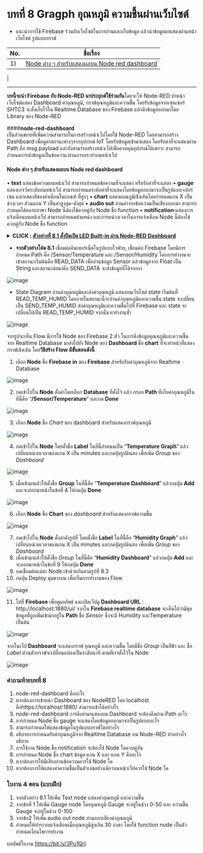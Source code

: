 # บทที่ 8 Gragph อุณหภูมิ ความชื้นผ่านเว็บไซต์

* แนะนำการใช้ Firebase ร่วมกับเว็บไซต์ในการอ่านและเก็บข้อมูล แล้วนำข้อมูลมาแสดงผ่านหน้าเว็บไซต์ รูปแบบกราฟ

No. |ชื่อเรื่อง|
----- |----- |
1)|[Node ต่าง ๆ สำหรับแสดงผลบน Node red dashboard](https://github.com/phisic1714/IoT-Learning-Set/blob/main/%E0%B8%9A%E0%B8%97%E0%B8%97%E0%B8%B5%E0%B9%888/%E0%B8%9A%E0%B8%97%E0%B8%97%E0%B8%B5%E0%B9%88_8.md#node-%E0%B8%95%E0%B9%88%E0%B8%B2%E0%B8%87-%E0%B9%86-%E0%B8%AA%E0%B8%B3%E0%B8%AB%E0%B8%A3%E0%B8%B1%E0%B8%9A%E0%B9%81%E0%B8%AA%E0%B8%94%E0%B8%87%E0%B8%9C%E0%B8%A5%E0%B8%9A%E0%B8%99-node-red-dashboard)|
|

---
**บทนี้จะนำ Firebase กับ Node-RED มาประยุกต์ใช้ร่วมกัน**โดยจะให้ Node-RED ทำหน้าเว็บไซต์แสดง Dashboard ค่าอุณหภูมิ, กราฟอุณหภูมิและความชื้น โดยรับข้อมูลจากเซนเซอร์ SHTC3 จะสั่งเก็บไว้ใน Realtime Database ของ Firebase แล้วดึงข้อมูลออกมาโดย Library ของ Node-RED

####**node-red-dashboard**	
เป็นส่วนขยายที่เพิ่มความสามารถในการสร้างหน้าเว็ปโดยใช้ Node-RED โดยสามารถสร้าง Dashboard เพื่อดูค่าสถานะต่างๆจากอุปกรณ์ IoT โดยรับข้อมูลเข้ามาแสดง โดยรับค่าที่จะแสดงผ่าน Path คือ msg.payload และยังสามารถสร้างหน้าเว็ปเพื่อควบคุมอุปกรณ์ได้เพราะ สามารถกำหนดการส่งข้อมูลเป็นข้อความ ผ่านการกระทำบนหน้าเว็ป

#### **Node ต่าง ๆ สำหรับแสดงผลบน Node red dashboard**
•	**text** แสดงข้อความบนหน้าเว็ป สามารถกำหนดข้อความที่จะแสดง หรือรับค่าที่จะแสดง
•	**gauge** แสดงเกจวัดระดับบนหน้าเว็ป สามารถกำหนดระดับค่าที่จะแสดงโดยข้อมูลออกมาจะเป็นรูปแบบ เปอร์เซน และแสดงสีของค่าเตือนในเกณฑ์ ที่สูงๆ 
•	**chart** แสดงแผนภูมิเชิงเส้นโดยกำหนดแกน X เป็นช่วงเวลา ส่วนแกน Y เป็นค่าสูงสุด-ต่ำสุด 
•	**audio out** อ่านค่าจากข้อความเป็นเสียงออกมา สามารถกำหนดได้หลายภาษา Node นี้ต้องใช้ควบคู่กับ Node ชื่อ function
•	**notification** แสดงการแจ้งเตือนบนหน้าเว็ป สามารถกำหนดตำแหน่ง และการหน่วงเวลาในการแจ้งเตือน Node นี้ต้องใช้ควบคู่กับ Node ชื่อ function

**<details><summary>CLICK : <ins>ตัวอย่างที่ 8.1 สั่งปิดเปิด LED Built-in ผ่าน Node-RED Dashboard</ins></summary>**
<p>

```ruby
#include <Arduino.h>
#include "SHTC3.h"
#include <Firebase_ESP_Client.h> // Firebase library
#include <ESP8266WiFi.h>
#include "addons/TokenHelper.h" // Firebase token generation
#include "addons/RTDBHelper.h"  // Firebase Realtime Database helper
#define WIFI_SSID "xxxxx"
#define WIFI_PASSWORD "xxxxx"
#define API_KEY "xxxxx"         // API key ของ Firebase ที่ได้รับจากการสร้างโปรเจคใน Firebase Console
#define USER_EMAIL "xxxxx@xxxxx.xx"      // อีเมลของบัญชี Firebase ที่ใช้สำหรับเข้าสู่ระบบ
#define USER_PASSWORD "xxxxx"           // รหัสผ่านของบัญชี Firebase ที่ใช้สำหรับเข้าสู่ระบบ
#define DATABASE_URL "https://xxxxx.xxx/"      // URL ของ Firebase Realtime Database
void readTempHumid();                              // ฟังก์ชันสำหรับอ่านค่าอุณหภูมิและความชื้นจากเซ็นเซอร์
void sendDataToFirebase(String path, float value); // ฟังก์ชันสำหรับส่งค่าอุณหภูมิและความชื้นไปยัง Firebase
FirebaseData fbdo;          // Object สำหรับเก็บข้อมูลที่ได้จาก Firebase
FirebaseAuth auth;         // Object สำหรับเก็บข้อมูลการเข้าสู่ระบบ
FirebaseConfig config;       // Object สำหรับเก็บข้อมูลการเชื่อมต่อ Firebase
String uid;                        // ตัวแปรสำหรับเก็บค่า User ID
String databasePath;            // ตัวแปรสำหรับเก็บค่า path ของ Firebase Realtime Database
String tempPath;                    // ตัวแปรสำหรับเก็บค่า path ของ Firebase Realtime Database สำหรับอุณหภูมิ
String humPath;                    // ตัวแปรสำหรับเก็บค่า path ของ Firebase Realtime Database สำหรับความชื้น
SHTC3 shtc3(Wire);                                 
float temperature;                                
float humidity;                                   
const int READ_TEMP_HUMID = 0;
const int SEND_TEMP_HUMID = 1;
int state;
void initWiFi()
{
    WiFi.begin(WIFI_SSID, WIFI_PASSWORD);
    Serial.print("Connecting to WiFi ..");
    while (WiFi.status() != WL_CONNECTED)
    {
        Serial.print('.');
        delay(1000);
    }
    Serial.println(WiFi.localIP());
    Serial.println();
}
void setup()
{
    state = READ_TEMP_HUMID;
    Serial.begin(115200);
    Wire.begin();
    initWiFi();
    config.api_key = API_KEY; // ตั้งค่า API key
    auth.user.email = USER_EMAIL; // ตั้งค่าอีเมลของบัญชี Firebase
    auth.user.password = USER_PASSWORD; // ตั้งค่ารหัสผ่านของบัญชี Firebase
    config.database_url = DATABASE_URL; // ตั้งค่า URL ของ Firebase Realtime Database
    Firebase.reconnectWiFi(true); // ตั้งค่าให้ Firebase ทำการเชื่อมต่อ WiFi ใหม่เมื่อเกิดการตัดสัญญาณ
    fbdo.setResponseSize(4096); // ตั้งค่าขนาดของข้อมูลที่ Firebase ส่งกลับมาให้เก็บไว้ใน Object
    config.token_status_callback = tokenStatusCallback; // ตั้งค่า callback function สำหรับการตรวจสอบสถานะของ Firebase token
    config.max_token_generation_retry = 5; // ตั้งค่าจำนวนครั้งที่ Firebase จะทำการสร้าง token ใหม่หากเกิดข้อผิดพลาด
    Firebase.begin(&config, &auth); // เริ่มต้นการทำงานของ Firebase
    Serial.println("Getting User UID");
    // ตรวจสอบสถานะของ Firebase token ว่ามีการสร้าง token แล้วหรือยัง
    while ((auth.token.uid) == "")
    {
        Serial.print('.');
        delay(1000);
    }
    databasePath = "Sensor"; // ตั้งค่า path ของ Firebase Realtime Database
    tempPath = databasePath + "Temperature"; // ตั้งค่า path ของ Firebase Realtime Database สำหรับอุณหภูมิ
    humPath = databasePath + "Humidity";     // ตั้งค่า path ของ Firebase Realtime Database สำหรับความชื้น
}
void loop()
{
    switch (state)
    {
    case READ_TEMP_HUMID:
        readTempHumid();
        state = SEND_TEMP_HUMID;
        break;
    case SEND_TEMP_HUMID:
        sendDataToFirebase(tempPath, temperature); // ส่งค่าอุณหภูมิ และ path ไปยังฟังก์ชัน sendDataToFirebase
        sendDataToFirebase(humPath, humidity); // ส่งค่าความชื้น และ path ไปยังฟังก์ชัน sendDataToFirebase
        state = READ_TEMP_HUMID;
        break;
    }
}
void readTempHumid()
{
    shtc3.begin(true);
    shtc3.sample();
    // ถ้า Firebase พร้อมทำงาน จะเก็บค่าอุณหภูมิและความชื้น
    if (Firebase.ready())
    {
        delay(2000);
        temperature = shtc3.readTempC();
        humidity = shtc3.readHumidity();
    }
}
void sendDataToFirebase(String path, float value)
{
    // ถ้าส่งค่าไปยัง Firebase สำเร็จจะแสดงข้อความ "PASSED" และแสดง path และ type ของข้อมูลที่ Firebase ส่งกลับมา
    if (Firebase.RTDB.setFloat(&fbdo, path.c_str(), value))
    {
        Serial.print("Writing value: ");
        Serial.print(value);
        Serial.print(" on the following path: ");
        Serial.println(path);
        Serial.println("PASSED");
        Serial.println("PATH: " + fbdo.dataPath());
        Serial.println("TYPE: " + fbdo.dataType());
    }
    // ถ้าส่งค่าไปยัง Firebase ไม่สำเร็จจะแสดงข้อความ "FAILED" และแสดงเหตุผลที่เกิดข้อผิดพลาด
    else
    {
        Serial.println("FAILED");
        Serial.println("REASON: " + fbdo.errorReason());
    }
}
```
<p>
</details>

* **จากตัวอย่างโค้ด 8.1** เชื่อมต่ออินเทอร์เน็ตในรูปแบบไวฟาย, เชื่อมต่อ Firebase โดยมีการกำหนด Path คือ /Sensor/Temperature และ /Sensor/Humidity โดยการทำงานจะเข้าสถานะเริ่มต้นคือ READ_DATA เพื่ออ่านข้อมูล Sensor แล้วข้อมูลจาก Float เป็น String และสถานะต่อมาคือ SEND_DATA จะส่งข้อมูลที่ได้จากกา

![image](image/8.2-state-readSent-web.png)

* State Diagram อ่านค่าอุณหภูมิและส่งค่าอุณหภูมิ แสดงบนเว็บไซต์ state เริ่มต้นที่ READ_TEMP_HUMID โดยภายในสถานะนี้จะอ่านค่าอุณหภูมิและความชื้น state จะเปลี่ยนเป็น SEND_TEMP_HUMID ส่งค่าอุณหภูมิและความชื้นไปที่ Firebase และ state จะเปลี่ยนไปเป็น READ_TEMP_HUMID จากนั้นจะทำงานซ้ำ

![image](image/8.3-setNodeRED-shtc3.png)

จากรูปจะเห็น Flow มีการใช้ Node ของ Firebase 2 ตัว ในการดึงข้อมูลอุณหภูมิและความชื้น จาก Realtime Database มาส่งไปยัง Node ของ **Dashboard** ชื่อ **chart** ที่จะทำหน้าที่แสดงกราฟเชิงเส้น โดย**วิธีสร้าง Flow มีขั้นตอนดังนี้**

1.	เลือก **Node** ชื่อ **Firebase in** ของ **Firebase** สำหรับรับค่าอุณหภูมิจาก Realtime Database 

![image](image/8.4-NodeFirebase.png)

2.	กดเข้าไปใน **Node** ตั้งค่าโดยเลือก **Database** ที่ตั้งไว้ แล้ว กรอก **Path** ที่เก็บค่าอุณหภูมิในที่นี้คือ “**/Sensor/Temperature**” และกด **Done**

![image](image/8.5-SetNode.png)

3.	เลือก **Node** ชื่อ *Chart* ของ dashboard สำหรับแสดงกราฟอุณหภูมิ

![image](image/8.6-N_Chart.png)

4.	กดเข้าไปใน **Node** โดยตั้งชื่อ **Label** ในที่นี้กำหนดเป็น “**Temperature Graph**” แล้วเปลี่ยนหน่วยเวลาของแกน X เป็น minutes และกดปุ่มรูปดินสอ เพื่อเพิ่ม *Group* ของ *Dashboard*

![image](image/8.7-SetNodeChart.png)

5.	เมื่อเข้ามาแล้วให้ตั้งชื่อ **Group** ในที่นี้คือ “**Temperature Dashboard**” แล้วกดปุ่ม **Add** และจะออกมาหน้าในข้อที่ 4 ให้กดปุ่ม **Done**

![image](image/8.8-SetNode.png)

6.	เลือก **Node** ชื่อ **Chart** ของ *dashboard* สำหรับแสดงกราฟความชื้น

![image](image/8.9-SetNode.png)

7.	กดเข้าไปใน **Node** ตั้งค่าดังรูปที่ โดยตั้งชื่อ **Label** ในที่นี้คือ “**Humidity Graph**” แล้วเปลี่ยนหน่วยเวลาของแกน X เป็น minutes และกดปุ่มรูปดินสอ เพื่อเพิ่ม *Group* ของ *Dashboard*
8.	เมื่อเข้ามาแล้วให้ตั้งชื่อ *Group* ในที่นี้คือ “**Humidity Dashboard**” แล้วกดปุ่ม **Add** และจะออกมาหน้าในข้อที่ 9 ให้กดปุ่ม **Done**
9.	กดเชื่อมต่อแต่ละ Node เข้าด้วยกันตามรูปที่  8.3
10.	กดปุ่ม Deploy มุมขวาบน เพื่อเริ่มการทำงานของ Flow

![image](image/8.10-Deploy.png)

11.	ไปที่ **Firebase** เพื่อดูผลลัพธ์ และเปิดเว็ปดู **Dashboard URL** : http://localhost:1880/ui/
จากใน **Firebase realtime database** จะเห็นได้ว่ามีชุดข้อมูลที่ถูกเพิ่มเข้ามาอยู่ใน **Path** ชื่อ *Sensor* ซึ่งจะมี Humidity และTemperature เป็นต้น

![image](image/8.11-realDB.png)

จากในเว็ป **Dashboard** จะแสดงกราฟ อุณหภูมิ และความชื้น โดยมีชื่อ *Group* เป็นสีฟ้า และ ชื่อ *Label* ส่วนตัวกราฟจะเปลี่ยนแปลงเป็นระดับนาที ตามที่เราตั้งไว้ใน Node

![image](image/8.12-GrapDashboard.png)

### คำถามท้ายบทที่ 8
1.	node-red-dashboard คืออะไร
2.	หากต้องการเข้าหน้า Dashboard ของ NodeRED โดย localhost คือhttps://localhost:1880/ สามารถเข้าได้อย่างไร
3.	node-red-dashboard การดึงค่ามาแสดงบน Dashboard จะต้องดึงผ่าน Path อะไร
4.	การกำหนด Node ชื่อ gauge จะแสดงโดยข้อมูลออกมาจะเป็นรูปแบบอะไร
5.	สามารถกำหนดให้แสดงข้อมูลในรูปแบบกราฟได้อย่างไร
6.	อธิบายการกำหนดรับค่าอุณหภูมิจาก Realtime Database บน Node-RED ทำอย่างไร อธิบาย
7.	การใช้งาน Node ชื่อ notification จะต้องใช้ Node ใดควบคู่กัน
8.	การกำหนด Node ชื่อ chart ข้อมูล แกน X และ แกน Y คืออะไร
9.	หากต้องการให้มีเสียงอ่านข้อความควรใช้ Node ใด
10.	หากต้องการให้แสดงค่าความชื้นเป็นตัวเลขอย่างเดียวบนหน้าเว็ปควรใช้ Node ใด

### ใบงาน 4 ตอน (แบบฝึก)
1)	จากตัวอย่าง 8.1 ให้เพิ่ม Text node แสดงค่าอุณหภูมิ และความชื้น
2)	จากข้อที่ 1 ให้เพิ่ม Gauge node โดยอุณหภูมิ Gauge จะอยู่ในช่วง 0-50 และ ความชื้น Gauge จะอยู่ในช่วง 0-100
3)	จากข้อ2 ให้เพิ่ม audio out node อ่านออกเสียงค่าอุณหภูมิ
4)	กำหนดให้ทำระบบแจ้งเตือนเมื่ออุณหภูมิสูงเกิน 30 องศา โดยใช้ function node เป็นตัวกำหนดเงื่อนไขการทำงาน

ผลลัพธ์ใบงาน https://bit.ly/3Pu1QrI 